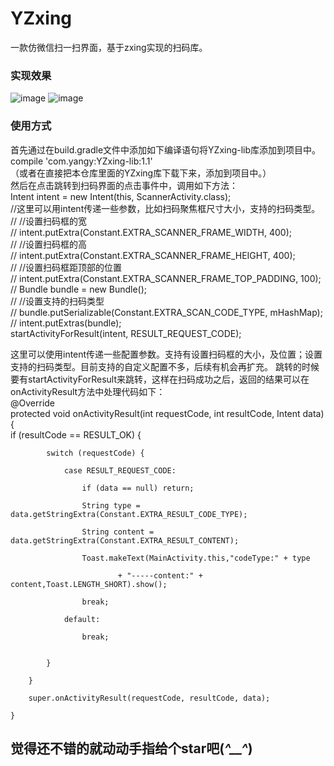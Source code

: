 # YZxing
一款仿微信扫一扫界面，基于zxing实现的扫码库。  
### **实现效果** ###  
![image](https://github.com/MRYangY/YZxing/blob/master/app/src/main/res/drawable-xhdpi/screenshot_2.png) ![image](https://github.com/MRYangY/YZxing/blob/master/app/src/main/res/drawable-xhdpi/screenshot_1.png)  

### **使用方式** ###  
  
首先通过在build.gradle文件中添加如下编译语句将YZxing-lib库添加到项目中。  
  compile 'com.yangy:YZxing-lib:1.1'  
（或者在直接把本仓库里面的YZxing库下载下来，添加到项目中。）  
然后在点击跳转到扫码界面的点击事件中，调用如下方法：  
 Intent intent = new Intent(this, ScannerActivity.class);  
        //这里可以用intent传递一些参数，比如扫码聚焦框尺寸大小，支持的扫码类型。  
//        //设置扫码框的宽  
//        intent.putExtra(Constant.EXTRA_SCANNER_FRAME_WIDTH, 400);  
//        //设置扫码框的高  
//        intent.putExtra(Constant.EXTRA_SCANNER_FRAME_HEIGHT, 400);  
//        //设置扫码框距顶部的位置  
//        intent.putExtra(Constant.EXTRA_SCANNER_FRAME_TOP_PADDING, 100);  
//        Bundle bundle = new Bundle();  
//        //设置支持的扫码类型  
//        bundle.putSerializable(Constant.EXTRA_SCAN_CODE_TYPE, mHashMap);  
//        intent.putExtras(bundle);  
        startActivityForResult(intent, RESULT_REQUEST_CODE);  

这里可以使用intent传递一些配置参数。支持有设置扫码框的大小，及位置；设置支持的扫码类型。目前支持的自定义配置不多，后续有机会再扩充。 跳转的时候要有startActivityForResult来跳转，这样在扫码成功之后，返回的结果可以在onActivityResult方法中处理代码如下：  
@Override  
    protected void onActivityResult(int requestCode, int resultCode, Intent data) {  
        if (resultCode == RESULT_OK) {  
        
            switch (requestCode) {  
            
                case RESULT_REQUEST_CODE:  
                
                    if (data == null) return;  
                    
                    String type = data.getStringExtra(Constant.EXTRA_RESULT_CODE_TYPE);  
                    
                    String content = data.getStringExtra(Constant.EXTRA_RESULT_CONTENT);  
                    
                    Toast.makeText(MainActivity.this,"codeType:" + type  
                    
                            + "-----content:" + content,Toast.LENGTH_SHORT).show();  
                            
                    break;  
                    
                default:  
                
                    break;  
                    

            }  
            
        }  
        
        super.onActivityResult(requestCode, resultCode, data);  
        
    }  
## **觉得还不错的就动动手指给个star吧(*^__^*)** ##
   

